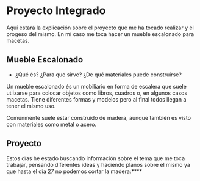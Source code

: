 
# Proyecto Integrado


Aquí estará la explicación sobre el proyecto que me ha tocado realizar y el progeso del mismo. En mi caso me toca hacer un mueble escalonado para macetas.

## Mueble Escalonado

- ¿Qué és? ¿Para que sirve? ¿De qué materiales puede construirse?

Un mueble escalonado és un mobiliario en forma de escalera que suele utlizarse para colocar objetos como libros, cuadros o, en algunos casos macetas. 
Tiene diferentes formas y modelos pero al final todos llegan a tener el mismo uso.

Comúnmente suele estar construido de madera, aunque también es visto con materiales como metal o acero.

## Proyecto 

Estos días he estado buscando información sobre el tema que me toca trabajar, pensando diferentes ideas y haciendo planos sobre el mismo ya que hasta el día 27 no podemos cortar la madera:****


